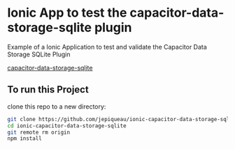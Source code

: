 # Ionic App to test the capacitor-data-storage-sqlite plugin
Example of a Ionic Application to test and validate the Capacitor Data Storage SQLite Plugin

[capacitor-data-storage-sqlite](https://github.com/jepiqueau/capacitor-data-storage-sqlite)

## To run this Project

clone this repo to a new directory:

```bash
git clone https://github.com/jepiqueau/ionic-capacitor-data-storage-sqlite.git ionic-capacitor-data-storage-sqlite
cd ionic-capacitor-data-storage-sqlite
git remote rm origin
npm install
```

